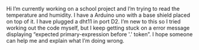 Hi 
I’m currently working on a school project and I’m trying to read the temperature and humidity. I have a Arduino uno with a base shield placed on top of it. I have plugged a dht11 in port D2. 
I’m new to this so I tried working out the code myself, but I keep getting stuck on a error message displaying “expected primary-expression before '.' token”. 
I hope someone can help me and explain what I’m doing wrong. 

